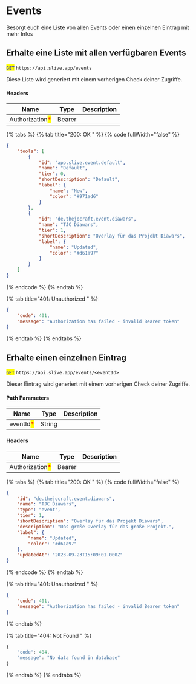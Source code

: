 # Events

Besorgt euch eine Liste von allen Events oder einen einzelnen Eintrag mit mehr Infos

## Erhalte eine Liste mit allen verfügbaren Events

<mark style="color:blue;">`GET`</mark> `https://api.slive.app/events`

Diese Liste wird generiert mit einem vorherigen Check deiner Zugriffe.

#### Headers

| Name                                            | Type   | Description |
| ----------------------------------------------- | ------ | ----------- |
| Authorization<mark style="color:red;">\*</mark> | Bearer |             |

{% tabs %}
{% tab title="200: OK " %}
{% code fullWidth="false" %}
```json
{
	"tools": [
		{
			"id": "app.slive.event.default",
			"name": "Default",
			"tier": 0,
			"shortDescription": "Default",
			"label": {
				"name": "New",
				"color": "#971ad6"
			}
		},
		{
			"id": "de.thejocraft.event.diawars",
			"name": "TJC Diawars",
			"tier": 1,
			"shortDescription": "Overlay für das Projekt Diawars",
			"label": {
				"name": "Updated",
				"color": "#d61a97"
			}
		}
	]
}
```
{% endcode %}
{% endtab %}

{% tab title="401: Unauthorized " %}
```json
{
	"code": 401,
	"message": "Authorization has failed - invalid Bearer token"
}
```
{% endtab %}
{% endtabs %}

## Erhalte einen einzelnen Eintrag

<mark style="color:blue;">`GET`</mark> `https://api.slive.app/events/<eventId>`

Dieser Eintrag wird generiert mit einem vorherigen Check deiner Zugriffe.

#### Path Parameters

| Name                                      | Type   | Description |
| ----------------------------------------- | ------ | ----------- |
| eventId<mark style="color:red;">\*</mark> | String |             |

#### Headers

| Name                                            | Type   | Description |
| ----------------------------------------------- | ------ | ----------- |
| Authorization<mark style="color:red;">\*</mark> | Bearer |             |

{% tabs %}
{% tab title="200: OK " %}
{% code fullWidth="false" %}
```json
{
	"id": "de.thejocraft.event.diawars",
	"name": "TJC Diawars",
	"type": "event",
	"tier": 1,
	"shortDescription": "Overlay für das Projekt Diawars",
	"description": "Das große Overlay für das große Projekt.",
	"label": {
		"name": "Updated",
		"color": "#d61a97"
	},
	"updatedAt": "2023-09-23T15:09:01.000Z"
}
```
{% endcode %}
{% endtab %}

{% tab title="401: Unauthorized " %}
```json
{
	"code": 401,
	"message": "Authorization has failed - invalid Bearer token"
}
```
{% endtab %}

{% tab title="404: Not Found " %}
```javascript
{
	"code": 404,
	"message": "No data found in database"
}
```
{% endtab %}
{% endtabs %}
